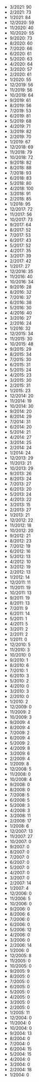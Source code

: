 *  3/2021: 90
*  2/2021: 73
*  1/2021: 84
*  12/2020: 59
*  11/2020: 40
*  10/2020: 55
*  9/2020: 73
*  8/2020: 60
*  7/2020: 66
*  6/2020: 61
*  5/2020: 63
*  4/2020: 64
*  3/2020: 57
*  2/2020: 61
*  1/2020: 55
*  12/2019: 56
*  11/2019: 56
*  10/2019: 64
*  9/2019: 61
*  8/2019: 56
*  7/2019: 53
*  6/2019: 81
*  5/2019: 68
*  4/2019: 71
*  3/2019: 82
*  2/2019: 70
*  1/2019: 67
*  12/2018: 69
*  11/2018: 79
*  10/2018: 72
*  9/2018: 82
*  8/2018: 88
*  7/2018: 93
*  6/2018: 83
*  5/2018: 80
*  4/2018: 100
*  3/2018: 91
*  2/2018: 85
*  1/2018: 95
*  12/2017: 72
*  11/2017: 56
*  10/2017: 73
*  9/2017: 64
*  8/2017: 52
*  7/2017: 53
*  6/2017: 43
*  5/2017: 52
*  4/2017: 35
*  3/2017: 39
*  2/2017: 42
*  1/2017: 27
*  12/2016: 35
*  11/2016: 40
*  10/2016: 34
*  9/2016: 28
*  8/2016: 32
*  7/2016: 37
*  6/2016: 38
*  5/2016: 30
*  4/2016: 40
*  3/2016: 27
*  2/2016: 24
*  1/2016: 32
*  12/2015: 34
*  11/2015: 30
*  10/2015: 48
*  9/2015: 29
*  8/2015: 34
*  7/2015: 30
*  6/2015: 31
*  5/2015: 24
*  4/2015: 23
*  3/2015: 30
*  2/2015: 31
*  1/2015: 23
*  12/2014: 20
*  11/2014: 19
*  10/2014: 30
*  9/2014: 20
*  8/2014: 29
*  7/2014: 31
*  6/2014: 20
*  5/2014: 21
*  4/2014: 27
*  3/2014: 25
*  2/2014: 24
*  1/2014: 24
*  12/2013: 29
*  11/2013: 21
*  10/2013: 29
*  9/2013: 26
*  8/2013: 24
*  7/2013: 27
*  6/2013: 20
*  5/2013: 24
*  4/2013: 22
*  3/2013: 15
*  2/2013: 27
*  1/2013: 21
*  12/2012: 22
*  11/2012: 18
*  10/2012: 20
*  9/2012: 21
*  8/2012: 23
*  7/2012: 19
*  6/2012: 16
*  5/2012: 13
*  4/2012: 10
*  3/2012: 19
*  2/2012: 13
*  1/2012: 14
*  12/2011: 11
*  11/2011: 19
*  10/2011: 13
*  9/2011: 19
*  8/2011: 13
*  7/2011: 9
*  6/2011: 14
*  5/2011: 1
*  4/2011: 5
*  3/2011: 2
*  2/2011: 2
*  1/2011: 0
*  12/2010: 5
*  11/2010: 3
*  10/2010: 0
*  9/2010: 1
*  8/2010: 6
*  7/2010: 1
*  6/2010: 3
*  5/2010: 2
*  4/2010: 0
*  3/2010: 3
*  2/2010: 0
*  1/2010: 2
*  12/2009: 0
*  11/2009: 2
*  10/2009: 3
*  9/2009: 4
*  8/2009: 4
*  7/2009: 2
*  6/2009: 4
*  5/2009: 2
*  4/2009: 8
*  3/2009: 6
*  2/2009: 4
*  1/2009: 8
*  12/2008: 5
*  11/2008: 0
*  10/2008: 4
*  9/2008: 0
*  8/2008: 0
*  7/2008: 5
*  6/2008: 5
*  5/2008: 3
*  4/2008: 3
*  3/2008: 11
*  2/2008: 17
*  1/2008: 6
*  12/2007: 13
*  11/2007: 27
*  10/2007: 0
*  9/2007: 0
*  8/2007: 0
*  7/2007: 0
*  6/2007: 0
*  5/2007: 0
*  4/2007: 0
*  3/2007: 0
*  2/2007: 14
*  1/2007: 4
*  12/2006: 0
*  11/2006: 5
*  10/2006: 0
*  9/2006: 0
*  8/2006: 6
*  7/2006: 0
*  6/2006: 0
*  5/2006: 12
*  4/2006: 0
*  3/2006: 0
*  2/2006: 14
*  1/2006: 0
*  12/2005: 8
*  11/2005: 0
*  10/2005: 0
*  9/2005: 9
*  8/2005: 0
*  7/2005: 0
*  6/2005: 0
*  5/2005: 0
*  4/2005: 0
*  3/2005: 0
*  2/2005: 0
*  1/2005: 11
*  12/2004: 0
*  11/2004: 0
*  10/2004: 0
*  9/2004: 13
*  8/2004: 0
*  7/2004: 0
*  6/2004: 15
*  5/2004: 15
*  4/2004: 0
*  3/2004: 0
*  2/2004: 18
*  1/2004: 0